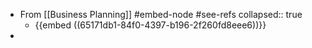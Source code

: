 - From [[Business Planning]] #embed-node #see-refs
  collapsed:: true
	- {{embed ((65171db1-84f0-4397-b196-2f260fd8eee6))}}
-
